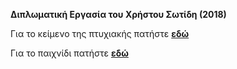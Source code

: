 **Διπλωματική Εργασία του Χρήστου Σωτίδη (2018)**

Για το κείμενο της πτυχιακής πατήστε **[εδώ](sotides.pdf)**

Για το παιχνίδι πατήστε **[εδώ](https://dafakias.github.io/Super-Mario/)**
